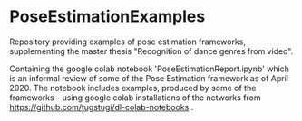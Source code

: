 # PoseEstimationExamples
Repository providing examples of pose estimation frameworks, supplementing the master thesis "Recognition of dance genres from video".

Containing the google colab notebook 'PoseEstimationReport.ipynb' which is an informal review of some of the Pose Estimation framework as of April 2020. The notebook includes examples, produced by some of the frameworks - using google colab installations of the networks from https://github.com/tugstugi/dl-colab-notebooks .
